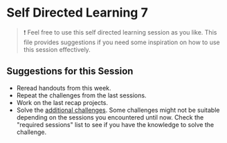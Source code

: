 # Self Directed Learning 7

> ❗️ Feel free to use this self directed learning session as you like. This file provides suggestions if you need some inspiration on how to use this session effectively.

## Suggestions for this Session

- Reread handouts from this week.
- Repeat the challenges from the last sessions.
- Work on the last recap projects.
- Solve the [additional challenges](./challenges-self-directed-learning-7.md). Some challenges might not be suitable depending on the sessions you encountered until now. Check the "required sessions" list to see if you have the knowledge to solve the challenge.
